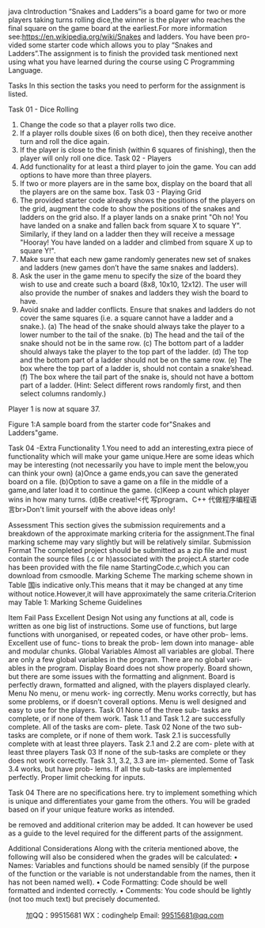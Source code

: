 java cIntroduction
“Snakes and Ladders”is a board game for two or more players taking turns rolling dice,the winner is the player who reaches the final square on the game board at the  earliest.For  more information see:https://en.wikipedia.org/wiki/Snakes        and        ladders.  You have been pro- vided some starter code which allows you to play “Snakes and Ladders”.The assignment is to finish the provided task mentioned next using what you have learned during the course using C Programming Language.

Tasks
In this section the tasks you need to perform for the assignment is listed.

Task 01 - Dice Rolling
1.  Change the code so that a player rolls two dice.
2. If a player rolls double sixes (6 on both dice), then they receive another turn and roll the dice again.
3. If the player is close to the finish (within 6 squares of finishing), then the player will only roll one dice.
Task 02 - Players
1.  Add functionality for at least a third player to join the game. You can add options to have more than three players.
2. If two or more players are in the same box, display on the board that all the players are on the same box.
Task 03 - Playing Grid
1.  The provided starter code already shows the positions of the players on the grid, augment the code to show the positions of the snakes and ladders on the grid also. If a player lands on a snake print "Oh no!  You have landed on a snake and fallen back from square X to square Y".  Similarly, if they land on a ladder then they will receive a message  "Hooray! You have landed on a ladder and climbed from square X up to square Y!".
2.  Make sure that each new game randomly generates new set of snakes and ladders  (new games don’t have the same snakes and ladders).
3.  Ask the user in the game menu to specify the size of the board they wish to use and create such a board (8x8, 10x10, 12x12).  The user will also provide the number of snakes and ladders they wish the board to have.
4.  Avoid snake and ladder conflicts.  Ensure that snakes and ladders do not cover the same squares (i.e. a square cannot have a ladder and a snake.).
(a)  The head of the snake should always take the player to a lower number to the tail of the snake.
(b)  The head and the tail of the snake should not be in the same row.
(c)  The bottom part of a ladder should always take the player to the top part of the ladder.
(d)  The top and the bottom part of a ladder should not be on the same row.
(e)  The box where the top part of a ladder is, should not contain a snake’shead.
(f)  The box where the tail part of the snake is, should not have a bottom part of a ladder. (Hint: Select different rows randomly first, and then select columns randomly.)

Player 1 is now at square 37.

Figure 1:A sample board from the starter code for"Snakes and Ladders"game.

Task 04 -Extra Functionality
1.You need to add an interesting,extra piece of functionality which will make your game unique.Here are some ideas which may be interesting (not necessarily you have to imple ment the below,you can think your own)
(a)Once a game ends,you can save the generated board on a file.
(b)Option to save a game on a file in the middle of a game,and later load it to continue the game.
(c)Keep a count which player wins in how many turns.
(d)Be  creative!<代 写program、C++
代做程序编程语言br>Don't limit yourself with the above ideas only!

Assessment
This section gives the submission requirements and a breakdown of the approximate marking criteria for the assignment.The final marking scheme may vary slightly but will be relatively similar.
Submission Format
The completed project should be submitted as a zip file and must contain the source files (.c or  h)associated  with  the  project.A   starter  code   has been provided with the  file name StartingCode.c,which you can download from csmoodle.
Marking Scheme
The marking scheme shown in Table 国is indicative only.This means that it may be changed at any time without notice.However,it will have approximately the same criteria.Criterion may
Table 1: Marking Scheme Guidelines

Item            Fail                                         Pass                                       Excellent
Design         Not using any functions at all, code is written as one big list of instructions.	Some   use   of   functions, but  large  functions  with unorganised,  or  repeated codes, or have other prob- lems.	Excellent   use   of   func- tions  to  break  the  prob- lem  down  into  manage- able and modular chunks.
Global
Variables	Almost  all  variables  are global.	There   are   only   a   few global   variables   in   the program.	There are no global vari- ables in the program.
Display        Board    does    not    show properly.	Board  shown,  but  there are  some  issues  with  the formatting and alignment.	Board is perfectly drawn, formatted   and   aligned, with the players displayed clearly.
Menu           No menu, or menu work-
ing correctly.	Menu works correctly, but has some problems,  or  if doesn’t coverall options.	Menu is well designed and easy to use for the players.
Task 01       None  of  the  three  sub- tasks  are  complete,  or  if none of them work.	Task 1.1 and Task 1.2 are successfully complete.	All of the tasks are com- plete.
Task 02       None of the two sub-tasks are complete, or if none of them work.	Task   2.1   is   successfully complete   with   at   least three players.	Task 2.1 and 2.2 are com- plete  with  at  least  three players
Task 03       If  none  of  the  sub-tasks are complete or they does not work correctly.	Task 3.1, 3.2, 3.3 are im- plemented.  Some of Task 3.4 works, but have prob- lems.	If  all  the  sub-tasks  are implemented      perfectly. Proper limit checking for inputs.

Task 04	There are no specifications here. try to implement something which is unique and differentiates your game from the others. You will be graded based on if your unique feature works as intended.

be removed and additional criterion may be added.  It can however be used as a guide to the level required for the different parts of the assignment.

Additional Considerations
Along with the criteria mentioned above, the following will also be considered when the grades will be calculated:
•  Names: Variables and functions should be named sensibly (if the purpose of the function or the variable is not understandable from the names, then it has not been named well).
•  Code Formatting: Code should be well formatted and indented correctly.
•  Comments: You code should be lightly (not too much text) but precisely documented.

         
加QQ：99515681  WX：codinghelp  Email: 99515681@qq.com

